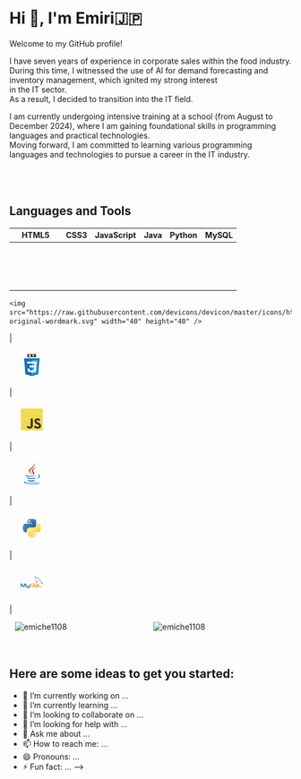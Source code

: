 # Hi 👋, I'm Emiri🇯🇵

Welcome to my GitHub profile!

I have seven years of experience in corporate sales within the food industry.  
During this time, I witnessed the use of AI for demand forecasting and inventory management, which ignited my strong interest  
in the IT sector.  
As a result, I decided to transition into the IT field.  

I am currently undergoing intensive training at a school (from August to December 2024),  where I am gaining foundational skills in programming languages and practical technologies.    
Moving forward, I am committed to learning various programming languages and technologies to pursue a career in the IT industry.  
<br>
<br>
<br>



## Languages and Tools

| **HTML5** | **CSS3** | **JavaScript** | **Java** | **Python** | **MySQL** |
|-----------|----------|----------------|----------|------------|-----------|
| <div style="width: 80px; height: 80px; display: flex; flex-direction: column; justify-content: center; align-items: center;">
    <img src="https://raw.githubusercontent.com/devicons/devicon/master/icons/html5/html5-original-wordmark.svg" width="40" height="40" />
  </div> | <div style="width: 80px; height: 80px; display: flex; flex-direction: column; justify-content: center; align-items: center;">
    <img src="https://raw.githubusercontent.com/devicons/devicon/master/icons/css3/css3-original-wordmark.svg" width="40" height="40" />
  </div> | <div style="width: 80px; height: 80px; display: flex; flex-direction: column; justify-content: center; align-items: center;">
    <img src="https://raw.githubusercontent.com/devicons/devicon/master/icons/javascript/javascript-original.svg" width="40" height="40" />
  </div> | <div style="width: 80px; height: 80px; display: flex; flex-direction: column; justify-content: center; align-items: center;">
    <img src="https://raw.githubusercontent.com/devicons/devicon/master/icons/java/java-original.svg" width="40" height="40" />
  </div> | <div style="width: 80px; height: 80px; display: flex; flex-direction: column; justify-content: center; align-items: center;">
    <img src="https://raw.githubusercontent.com/devicons/devicon/master/icons/python/python-original.svg" width="40" height="40" />
  </div> | <div style="width: 80px; height: 80px; display: flex; flex-direction: column; justify-content: center; align-items: center;">
    <img src="https://raw.githubusercontent.com/devicons/devicon/master/icons/mysql/mysql-original-wordmark.svg" width="40" height="40" />
  </div> |


<p><img align="right" width="49%" 
     src="https://github-readme-stats.vercel.app/api?username=emiche1108&show_icons=true&locale=en" alt="emiche1108" /></p>
     
<p><img align="right" width="49%" 
        src="https://github-readme-stats.vercel.app/api/top-langs?username=emiche1108&show_icons=true&locale=en&layout=compact" alt="emiche1108" /></p>
<br>
<br>
<br>



## Here are some ideas to get you started:
- 🔭 I’m currently working on ...
- 🌱 I’m currently learning ...
- 👯 I’m looking to collaborate on ...
- 🤔 I’m looking for help with ...
- 💬 Ask me about ...
- 📫 How to reach me: ...
- 😄 Pronouns: ...
- ⚡ Fun fact: ...
-->

  
